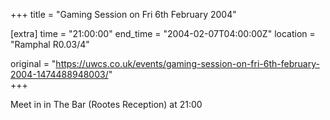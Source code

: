 +++
title = "Gaming Session on Fri 6th February 2004"

[extra]
time = "21:00:00"
end_time = "2004-02-07T04:00:00Z"
location = "Ramphal R0.03/4"

original = "https://uwcs.co.uk/events/gaming-session-on-fri-6th-february-2004-1474488948003/"    
+++

Meet in in The Bar (Rootes Reception) at 21:00


